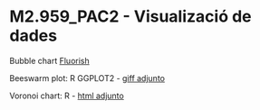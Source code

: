# M2.959_PAC2 - Visualizació de dades

Bubble chart  [Fluorish](https://public.flourish.studio/story/2715859/)

Beeswarm plot: R GGPLOT2 - [giff adjunto](https://github.com/Daniela-gv/M2.959_PAC2/blob/main/preview.gif)

Voronoi chart: R - [html adjunto](https://htmlpreview.github.io/?https://github.com/Daniela-gv/M2.959_PAC2/blob/main/Voronoi.html)


